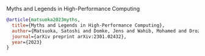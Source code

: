 Myths and Legends in High-Performance Computing


```bibtex
@article{matsuoka2023myths,
  title={Myths and Legends in High-Performance Computing},
  author={Matsuoka, Satoshi and Domke, Jens and Wahib, Mohamed and Drozd, Aleksandr and Hoefler, Torsten},
  journal={arXiv preprint arXiv:2301.02432},
  year={2023}
}
```
